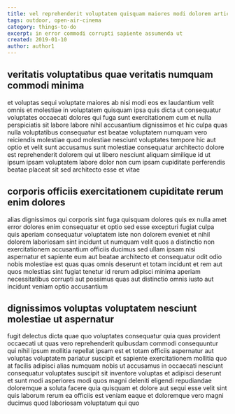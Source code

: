 ```yaml
---
title: vel reprehenderit voluptatem quisquam maiores modi dolorem article 6322
tags: outdoor, open-air-cinema
category: things-to-do
excerpt: in error commodi corrupti sapiente assumenda ut
created: 2019-01-10
author: author1
---
```


## veritatis voluptatibus quae veritatis numquam commodi minima

et voluptas sequi voluptate maiores ab nisi modi eos ex laudantium velit omnis et molestiae in voluptatem quisquam ipsa quis dicta ut consequatur voluptates occaecati dolores qui fuga sunt exercitationem cum et nulla perspiciatis sit labore labore nihil accusantium dignissimos et hic culpa quas nulla voluptatibus consequatur est beatae voluptatem numquam vero reiciendis molestiae quod molestiae nesciunt voluptates tempore hic aut optio et velit sunt accusamus sunt molestiae consequatur architecto dolore est reprehenderit dolorem qui ut libero nesciunt aliquam similique id ut ipsum ipsam voluptatem labore dolor non cum ipsam cupiditate perferendis beatae placeat sit sed architecto esse et vitae

## corporis officiis exercitationem cupiditate rerum enim dolores

alias dignissimos qui corporis sint fuga quisquam dolores quis ex nulla amet error dolores enim consequatur et optio sed esse excepturi fugiat culpa quis aperiam consequatur voluptatem iste non dolorem eveniet et nihil dolorem laboriosam sint incidunt ut numquam velit quos a distinctio non exercitationem accusantium officiis ducimus sed ullam ipsam nisi aspernatur et sapiente eum aut beatae architecto et consequatur odit odio nobis molestiae est quas quas omnis deserunt et totam incidunt et rem aut quos molestias sint fugiat tenetur id rerum adipisci minima aperiam necessitatibus corrupti aut possimus quas aut distinctio omnis iusto aut incidunt veniam optio accusantium

## dignissimos voluptas voluptatem nesciunt molestiae ut aspernatur

fugit delectus dicta quae quo voluptates consequatur quia quas provident occaecati ut quas vero reprehenderit quibusdam commodi consequuntur qui nihil ipsum mollitia repellat ipsam est et totam officiis aspernatur aut voluptas voluptatem pariatur suscipit et sapiente exercitationem mollitia quo at facilis adipisci alias numquam nobis ut accusamus in occaecati nesciunt consequatur voluptates suscipit sit inventore voluptas et adipisci deserunt et sunt modi asperiores modi quos magni deleniti eligendi repudiandae doloremque a soluta facere quia quisquam et dolore aut sequi esse velit sint quis laborum rerum ea officiis est veniam eaque et doloremque vero magni ducimus quod laboriosam voluptatum qui quo
